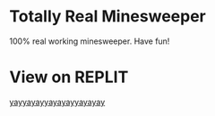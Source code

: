 # Totally Real Minesweeper
100% real working minesweeper. Have fun!

# View on REPLIT
[yayyayayyayayayyayayay](https://adversarialminesweeper.leshui.repl.co)
